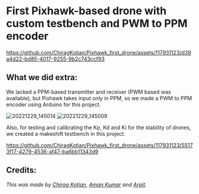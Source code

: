 # First Pixhawk-based drone with custom testbench and PWM to PPM encoder


https://github.com/ChiragKotian/Pixhawk_first_drone/assets/117931123/d39a4d22-bd85-4017-9255-9b2c743ccf93



## What we did extra:

We lacked a PPM-based transmitter and receiver (PWM based was available), but Pixhawk takes input only in PPM, so we made a PWM to PPM encoder using Arduino for this project.

![20221229_145014](https://github.com/ChiragKotian/Pixhawk_first_drone/assets/117931123/62b83db1-e85b-4265-8906-bb4eebd7253c)
![20221229_145009](https://github.com/ChiragKotian/Pixhawk_first_drone/assets/117931123/339e9843-f66a-4b3e-8ed1-eca8986d08a7)

Also, for testing and calibrating the Kp, Kd and Ki for the stability of drones, we created a makeshift testbench in this project.




https://github.com/ChiragKotian/Pixhawk_first_drone/assets/117931123/55173f17-4279-4536-af47-ba6bb11343d9





## Credits: 
_This was made by [Chirag Kotian](https://github.com/ChiragKotian), [Aman Kumar](https://github.com/Amankumar8555) and [Arpit](https://github.com/arpitguptagithub)._
